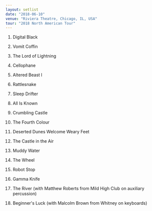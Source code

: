 ```yaml
---
layout: setlist
date: "2018-06-10"
venue: "Riviera Theatre, Chicago, IL, USA"
tour: "2018 North American Tour"
---
```



 1. Digital Black

 2. Vomit Coffin

 3. The Lord of Lightning

 4. Cellophane

 5. Altered Beast I

 6. Rattlesnake

 7. Sleep Drifter

 8. All Is Known

 9. Crumbling Castle

10. The Fourth Colour

11. Deserted Dunes Welcome Weary Feet

12. The Castle in the Air

13. Muddy Water

14. The Wheel

15. Robot Stop

16. Gamma Knife

17. The River
    (with Matthew Roberts from Mild High Club on auxiliary percussion)

18. Beginner's Luck
    (with Malcolm Brown from Whitney on keyboards)


